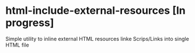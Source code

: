 # html-include-external-resources [In progress]
Simple utility to inline external HTML resources linke Scrips/Links into single HTML file
